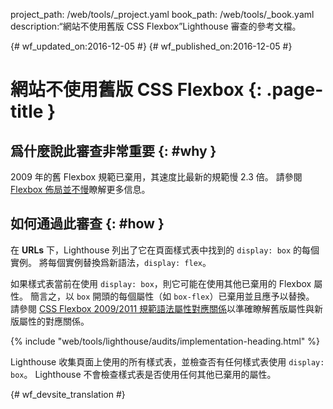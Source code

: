 project_path: /web/tools/_project.yaml
book_path: /web/tools/_book.yaml
description:“網站不使用舊版 CSS Flexbox”Lighthouse 審查的參考文檔。

{# wf_updated_on:2016-12-05 #}
{# wf_published_on:2016-12-05 #}

# 網站不使用舊版 CSS Flexbox {: .page-title }

## 爲什麼說此審查非常重要 {: #why }

2009 年的舊 Flexbox 規範已棄用，其速度比最新的規範慢 2.3 倍。
請參閱 [Flexbox 佈局並不慢][slow]瞭解更多信息。


[slow]: /web/updates/2013/10/Flexbox-layout-isn-t-slow

## 如何通過此審查 {: #how }

在 **URLs** 下，Lighthouse 列出了它在頁面樣式表中找到的 `display: box` 的每個實例。
將每個實例替換爲新語法，`display: flex`。


如果樣式表當前在使用 `display: box`，則它可能在使用其他已棄用的 Flexbox 屬性。
簡言之，以 `box` 開頭的每個屬性（如 `box-flex`）已棄用並且應予以替換。
請參閱 [CSS Flexbox 2009/2011 規範語法屬性對應關係][map]以準確瞭解舊版屬性與新版屬性的對應關係。



[map]: https://wiki.csswg.org/spec/flexbox-2009-2011-spec-property-mapping

{% include "web/tools/lighthouse/audits/implementation-heading.html" %}

Lighthouse 收集頁面上使用的所有樣式表，並檢查否有任何樣式表使用 `display: box`。
Lighthouse 不會檢查樣式表是否使用任何其他已棄用的屬性。



{# wf_devsite_translation #}
